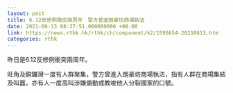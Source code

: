 ```yaml
---
layout: post
title: 6.12反修例衝突兩周年　警方曾進朗豪坊商場執法
date: 2021-06-13 08:37:51.000000000 +08:00
link: https://news.rthk.hk/rthk/ch/component/k2/1595654-20210613.htm
categories: rthk
---
```


昨日是6.12反修例衝突兩周年。

旺角及銅鑼灣一度有人群聚集，警方曾進入朗豪坊商場執法，指有人群在商場集結及叫囂，亦有人一度高叫涉嫌煽動或教唆他人分裂國家的口號。
